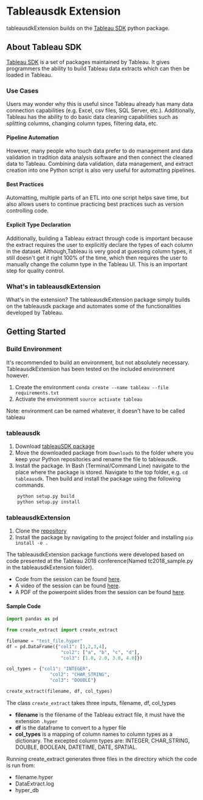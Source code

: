 # Tableausdk Extension

tableausdkExtension builds on the [Tableau SDK](https://onlinehelp.tableau.com/current/api/sdk/en-us/help.htm#SDK/tableau_sdk_using_python.htm%3FTocPath%3D_____4) python package.

## About Tableau SDK

[Tableau SDK](https://onlinehelp.tableau.com/current/api/sdk/en-us/help.htm) is a set of packages maintained by Tableau. It gives programmers the ability to build Tableau data extracts which can then be loaded in Tableau.

### Use Cases

Users may wonder why this is useful since Tableau already has many data connection capabilities (e.g. Excel, csv files, SQL Server, etc.). Additionally, Tableau has the ability to do basic data cleaning capabilities such as splitting columns, changing column types, filtering data, etc.

#### Pipeline Automation

However, many people who touch data prefer to do management and data validation in tradition data analysis software and then connect the cleaned data to Tableau. Combining data validation, data management, and extract creation into one Python script is also very useful for automatting pipelines.

#### Best Practices

Automatting, multiple parts of an ETL into one script helps save time, but also allows users to continue practicing best practices such as version controlling code.

#### Explicit Type Declaration

Additionally, building a Tableau extract through code is important because the extract requires the user to explicitly declare the types of each column in the dataset. Although,Tableau is very good at guessing column types, it still doesn't get it right 100% of the time, which then requires the user to manually change the column type in the Tableau UI. This is an important step for quality control.

### What's in tableausdkExtension

What's in the extension? 
The tableausdkExtension package simply builds on the tableausdk package and automates some of the functionalities developed by Tableau.

## Getting Started

### Build Environment

It's recommended to build an environment, but not absolutely necessary. TableausdkExtension has been tested on the included environment however.

1.  Create the environment `conda create --name tableau --file requirements.txt`
2.  Activate the environment `source activate tableau`

Note: environment can be named whatever, it doesn't have to be called tableau

### tableausdk

1.  Download [tableauSDK package](https://downloads.tableau.com/tssoftware/Tableau-SDK-Python-Win-64Bit-10-3-19.zip)
2.  Move the downloaded package from `Downloads` to the folder where you keep your Python repositories and rename the file to tableausdk.
3.  Install the package. In Bash (Terminal/Command Line) navigate to the place where the package is stored. Navigate to the top folder, e.g. `cd tableausdk`. Then build and install the package using the following commands.

```python
    python setup.py build
    python setup.py install
```

### tableausdkExtension

1.  Clone the [repository](https://github.com/holmesjoli/tableausdkExtension)
2.  Install the package by navigating to the project folder and installing `pip install -e .`

The tableausdkExtension package functions were developed based on code presented at the Tableau 2018 conference(Named tc2018_sample.py in the tableausdkExtension folder).

-   Code from the session can be found [here](https://www.dropbox.com/sh/lztdogubf20498e/AADJJpb_KO4g2m_CF1-SSc_Sa/TC18%20-%20Developer%20Track/Leveraging%20the%20Extract%20API%20to%20build%20sophisticated%20data%20models?dl=0&subfolder_nav_tracking=1).
-   A video of the session can be found [here](https://www.youtube.com/watch?v=kk01bWEALXs&feature=youtu.be).
-   A PDF of the powerpoint slides from the session can be found [here](https://tc18.tableau.com/sites/default/files/session/assets/18BI-081_Leveraging%20the%20Extract%20API%20to%20build%20sophisticated%20data%20models.pdf).

#### Sample Code

```python
import pandas as pd

from create_extract import create_extract

filename = "test_file.hyper"
df = pd.DataFrame({"col1": [1,2,3,4], 
                    "col2": ["a", "b", "c", "d"],
                    "col3": [1.0, 2.0, 3.0, 4.0]})

col_types = {"col1": "INTEGER",
                "col2": "CHAR_STRING",
                "col3": "DOUBLE"}

create_extract(filename, df, col_types)
```

The class `create_extract` takes three inputs, filename, df, col_types

-   **filename** is the filename of the Tableau extract file, it must have the extension `.hyper`
-   **df** is the dataframe to convert to a hyper file
-   **col_types** is a mapping of column names to column types as a dictionary. The excepted column types are: INTEGER, CHAR_STRING, DOUBLE, BOOLEAN, DATETIME, DATE, SPATIAL.

Running create_extract generates three files in the directory which the code is run from:

-   filename.hyper
-   DataExtract.log
-   hyper_db
